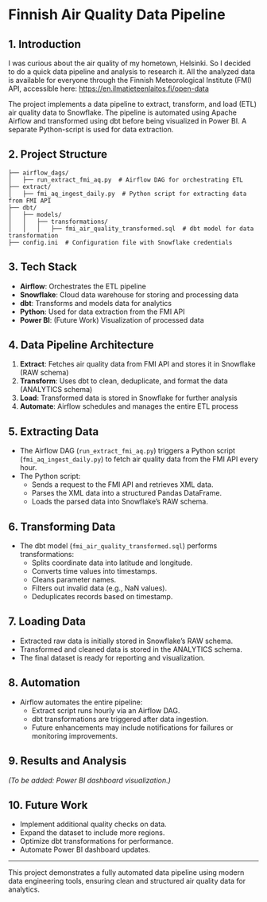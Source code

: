 # Finnish Air Quality Data Pipeline

## 1. Introduction

I was curious about the air quality of my hometown, Helsinki. So I decided to do a quick data pipeline and analysis to research it. All the analyzed data is available for everyone through the Finnish Meteorological Institute (FMI) API, accessible here: https://en.ilmatieteenlaitos.fi/open-data

The project implements a data pipeline to extract, transform, and load (ETL) air quality data to Snowflake. The pipeline is automated using Apache Airflow and transformed using dbt before being visualized in Power BI. A separate Python-script is used for data extraction.

## 2. Project Structure

```
├── airflow_dags/
│   ├── run_extract_fmi_aq.py  # Airflow DAG for orchestrating ETL
├── extract/
│   ├── fmi_aq_ingest_daily.py  # Python script for extracting data from FMI API
├── dbt/
│   ├── models/
│   │   ├── transformations/
│   │   │   ├── fmi_air_quality_transformed.sql  # dbt model for data transformation
├── config.ini  # Configuration file with Snowflake credentials
```

## 3. Tech Stack
- **Airflow**: Orchestrates the ETL pipeline
- **Snowflake**: Cloud data warehouse for storing and processing data
- **dbt**: Transforms and models data for analytics
- **Python**: Used for data extraction from the FMI API
- **Power BI**: (Future Work) Visualization of processed data

## 4. Data Pipeline Architecture
1. **Extract**: Fetches air quality data from FMI API and stores it in Snowflake (RAW schema)
2. **Transform**: Uses dbt to clean, deduplicate, and format the data (ANALYTICS schema)
3. **Load**: Transformed data is stored in Snowflake for further analysis
4. **Automate**: Airflow schedules and manages the entire ETL process

## 5. Extracting Data
- The Airflow DAG (`run_extract_fmi_aq.py`) triggers a Python script (`fmi_aq_ingest_daily.py`) to fetch air quality data from the FMI API every hour.
- The Python script:
  - Sends a request to the FMI API and retrieves XML data.
  - Parses the XML data into a structured Pandas DataFrame.
  - Loads the parsed data into Snowflake’s RAW schema.

## 6. Transforming Data
- The dbt model (`fmi_air_quality_transformed.sql`) performs transformations:
  - Splits coordinate data into latitude and longitude.
  - Converts time values into timestamps.
  - Cleans parameter names.
  - Filters out invalid data (e.g., NaN values).
  - Deduplicates records based on timestamp.

## 7. Loading Data
- Extracted raw data is initially stored in Snowflake’s RAW schema.
- Transformed and cleaned data is stored in the ANALYTICS schema.
- The final dataset is ready for reporting and visualization.

## 8. Automation
- Airflow automates the entire pipeline:
  - Extract script runs hourly via an Airflow DAG.
  - dbt transformations are triggered after data ingestion.
  - Future enhancements may include notifications for failures or monitoring improvements.

## 9. Results and Analysis
*(To be added: Power BI dashboard visualization.)*

## 10. Future Work
- Implement additional quality checks on data.
- Expand the dataset to include more regions.
- Optimize dbt transformations for performance.
- Automate Power BI dashboard updates.

---
This project demonstrates a fully automated data pipeline using modern data engineering tools, ensuring clean and structured air quality data for analytics.

